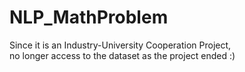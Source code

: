 # NLP_MathProblem  
Since it is an Industry-University Cooperation Project,  
no longer access to the dataset as the project ended :)

